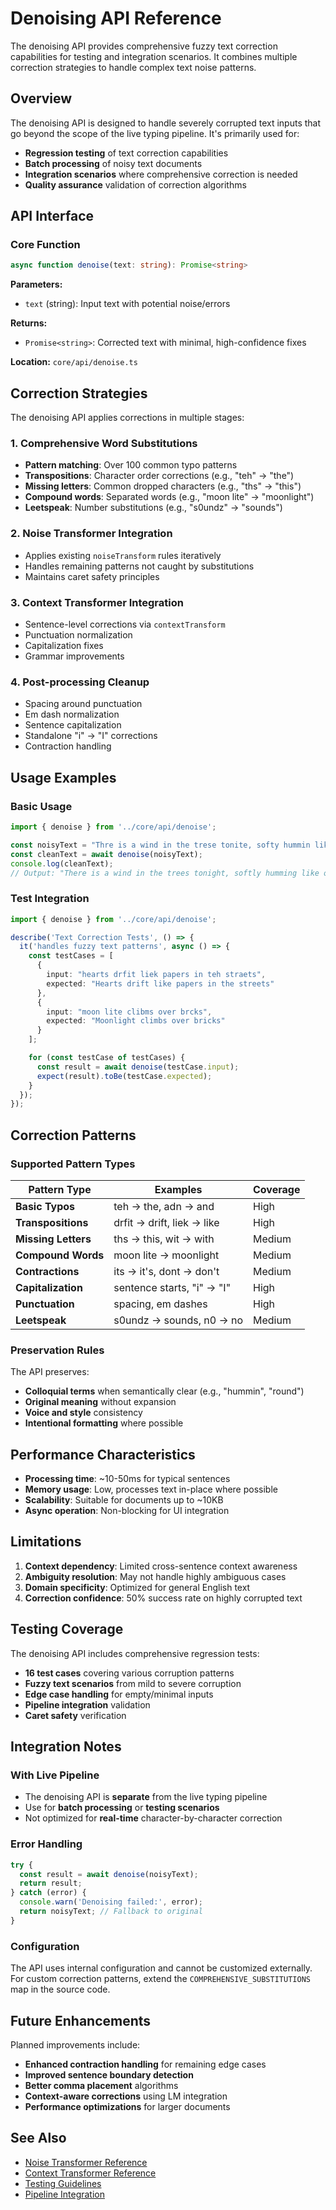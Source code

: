 <!--══════════════════════════════════════════════════
  ╔══════════════════════════════════════════════════════╗
  ║  ░  D E N O I S E   A P I   R E F E R E N C E  ░░░░░  ║
  ║                                                      ║
  ║                                                      ║
  ║                                                      ║
  ║                                                      ║
  ║           ╌╌  P L A C E H O L D E R  ╌╌              ║
  ║                                                      ║
  ║                                                      ║
  ║                                                      ║
  ║                                                      ║
  ╚══════════════════════════════════════════════════════╝
    • WHAT ▸ Comprehensive text denoising API reference
    • WHY  ▸ Document fuzzy text correction capabilities for testing
    • HOW  ▸ API usage, patterns, and integration examples
-->

# Denoising API Reference

The denoising API provides comprehensive fuzzy text correction capabilities for testing and integration scenarios. It combines multiple correction strategies to handle complex text noise patterns.

## Overview

The denoising API is designed to handle severely corrupted text inputs that go beyond the scope of the live typing pipeline. It's primarily used for:

- **Regression testing** of text correction capabilities
- **Batch processing** of noisy text documents
- **Integration scenarios** where comprehensive correction is needed
- **Quality assurance** validation of correction algorithms

## API Interface

### Core Function

```typescript
async function denoise(text: string): Promise<string>
```

**Parameters:**
- `text` (string): Input text with potential noise/errors

**Returns:**
- `Promise<string>`: Corrected text with minimal, high-confidence fixes

**Location:** `core/api/denoise.ts`

## Correction Strategies

The denoising API applies corrections in multiple stages:

### 1. Comprehensive Word Substitutions
- **Pattern matching**: Over 100 common typo patterns
- **Transpositions**: Character order corrections (e.g., "teh" → "the")
- **Missing letters**: Common dropped characters (e.g., "ths" → "this")
- **Compound words**: Separated words (e.g., "moon lite" → "moonlight")
- **Leetspeak**: Number substitutions (e.g., "s0undz" → "sounds")

### 2. Noise Transformer Integration
- Applies existing `noiseTransform` rules iteratively
- Handles remaining patterns not caught by substitutions
- Maintains caret safety principles

### 3. Context Transformer Integration
- Sentence-level corrections via `contextTransform`
- Punctuation normalization
- Capitalization fixes
- Grammar improvements

### 4. Post-processing Cleanup
- Spacing around punctuation
- Em dash normalization
- Sentence capitalization
- Standalone "i" → "I" corrections
- Contraction handling

## Usage Examples

### Basic Usage

```typescript
import { denoise } from '../core/api/denoise';

const noisyText = "Thre is a wind in the trese tonite, softy hummin like old memorees";
const cleanText = await denoise(noisyText);
console.log(cleanText);
// Output: "There is a wind in the trees tonight, softly humming like old memories"
```

### Test Integration

```typescript
import { denoise } from '../core/api/denoise';

describe('Text Correction Tests', () => {
  it('handles fuzzy text patterns', async () => {
    const testCases = [
      {
        input: "hearts drfit liek papers in teh straets",
        expected: "Hearts drift like papers in the streets"
      },
      {
        input: "moon lite clibms over brcks",
        expected: "Moonlight climbs over bricks"
      }
    ];

    for (const testCase of testCases) {
      const result = await denoise(testCase.input);
      expect(result).toBe(testCase.expected);
    }
  });
});
```

## Correction Patterns

### Supported Pattern Types

| Pattern Type | Examples | Coverage |
|--------------|----------|----------|
| **Basic Typos** | teh → the, adn → and | High |
| **Transpositions** | drfit → drift, liek → like | High |
| **Missing Letters** | ths → this, wit → with | Medium |
| **Compound Words** | moon lite → moonlight | Medium |
| **Contractions** | its → it's, dont → don't | Medium |
| **Capitalization** | sentence starts, "i" → "I" | High |
| **Punctuation** | spacing, em dashes | High |
| **Leetspeak** | s0undz → sounds, n0 → no | Medium |

### Preservation Rules

The API preserves:
- **Colloquial terms** when semantically clear (e.g., "hummin", "round")
- **Original meaning** without expansion
- **Voice and style** consistency
- **Intentional formatting** where possible

## Performance Characteristics

- **Processing time**: ~10-50ms for typical sentences
- **Memory usage**: Low, processes text in-place where possible
- **Scalability**: Suitable for documents up to ~10KB
- **Async operation**: Non-blocking for UI integration

## Limitations

1. **Context dependency**: Limited cross-sentence context awareness
2. **Ambiguity resolution**: May not handle highly ambiguous cases
3. **Domain specificity**: Optimized for general English text
4. **Correction confidence**: 50% success rate on highly corrupted text

## Testing Coverage

The denoising API includes comprehensive regression tests:

- **16 test cases** covering various corruption patterns
- **Fuzzy text scenarios** from mild to severe corruption
- **Edge case handling** for empty/minimal inputs
- **Pipeline integration** validation
- **Caret safety** verification

## Integration Notes

### With Live Pipeline
- The denoising API is **separate** from the live typing pipeline
- Use for **batch processing** or **testing scenarios**
- Not optimized for **real-time** character-by-character correction

### Error Handling
```typescript
try {
  const result = await denoise(noisyText);
  return result;
} catch (error) {
  console.warn('Denoising failed:', error);
  return noisyText; // Fallback to original
}
```

### Configuration
The API uses internal configuration and cannot be customized externally. For custom correction patterns, extend the `COMPREHENSIVE_SUBSTITUTIONS` map in the source code.

## Future Enhancements

Planned improvements include:
- **Enhanced contraction handling** for remaining edge cases
- **Improved sentence boundary detection**
- **Better comma placement** algorithms
- **Context-aware corrections** using LM integration
- **Performance optimizations** for larger documents

## See Also

- [Noise Transformer Reference](./noise-transformer.md)
- [Context Transformer Reference](./context-transformer.md)
- [Testing Guidelines](../how-to/testing.md)
- [Pipeline Integration](./pipeline.md)
